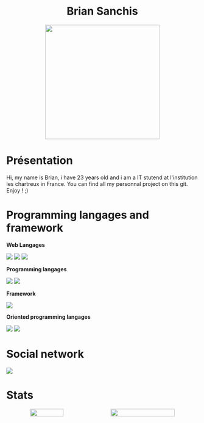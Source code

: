 <div  align="center">
  <h1>Brian Sanchis</h1>
  
  <picture>
    <source media="(max-width: 767px)" srcset="">
    <img align="center" alt="" src="programming.png" width=300px>
  </picture>
</div>

# Présentation

Hi, my name is Brian, i have 23 years old and i am a IT stutend at l'institution les chartreux in France. You can find all my personnal project on this git. Enjoy ! ;)

# Programming langages and framework

**Web Langages**

<img src ="https://img.shields.io/badge/Html5-E34F26?style=for-the-badge&logo=Html5&logoColor=white"> </img><img src ="https://img.shields.io/badge/Css3-1572B6?style=for-the-badge&logo=Css3&logoColor=white"></img> <img src ="https://img.shields.io/badge/JavaScript-F7DF1E?style=for-the-badge&logo=JavaScript&logoColor=black"></img>

**Programming langages**

<img src ="https://img.shields.io/badge/Python-3776AB?style=for-the-badge&logo=Python&logoColor=white"></img> <img src ="https://img.shields.io/badge/Php-777BB4?style=for-the-badge&logo=Php&logoColor=white"></img>

**Framework**

<img src ="https://img.shields.io/badge/Laravel-FF2D20?style=for-the-badge&logo=Laravel&logoColor=white"></img>

**Oriented programming langages**

<img src ="https://img.shields.io/badge/Csharp-A100FF?style=for-the-badge&logo=Csharp&logoColor=white"></img> <img src ="https://img.shields.io/badge/Java-FF6A00?style=for-the-badge&logo=java15&logo-color=EE4C2C"></img>

# Social network

<a href="https://www.linkedin.com/in/sanchis-brian-641201206/">
  <img src ="https://img.shields.io/badge/linkedin-0A66C2?style=for-the-badge&logo=linkedin&logo-color=EE4C2C"></img>
</a>

# Stats

<div align="center" style="display: flex; justify-content: space-around;">
  <img width="41.7%" src='https://github-readme-stats.vercel.app/api/top-langs/?username=BrianSanchis&layout=compact&langs_count=8&bg_color=0d1117&text_color=E5E7EB'/>
  <img width="57.7%" src='https://github-readme-stats.vercel.app/api?username=BrianSanchis&count_private=true&bg_color=0d1117&text_color=E5E7EB'/>
</div>
